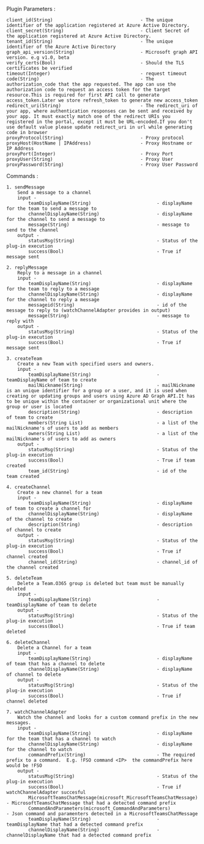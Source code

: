 Plugin Parameters :

	client_id(String)                                - The unique identifier of the application registered at Azure Active Directory.
	client_secret(String)                            - Client Secret of the application registered at Azure Active Directory.
	tenant_id(String)                                - The unique identifier of the Azure Active Directory
	graph_api_version(String)                        - Microsoft graph API version. e.g v1.0, beta
	verify_certs(Bool)                               - Should the TLS certificates be verified
	timeout(Integer)                                 - request timeout
	code(String)                                     - The authorization_code that the app requested. The app can use the authorization code to request an access token for the target resource.This is required for first API call to generate access_token.Later we store refresh_token to generate new access_token
	redirect_uri(String)                             - The redirect_uri of your app, where authentication responses can be sent and received by your app. It must exactly match one of the redirect URIs you registered in the portal, except it must be URL-encoded.If you don't use default value please update redirect_uri in url while generating code in browser
	proxyProtocol(String)                            - Proxy protocol
	proxyHost(HostName | IPAddress)                  - Proxy Hostname or IP Address
	proxyPort(Integer)                               - Proxy Port
	proxyUser(String)                                - Proxy User
	proxyPassword(String)                            - Proxy User Password

Commands :

	1. sendMessage
		Send a message to a channel
		input -
			teamDisplayName(String)                        - displayName for the team to send a message to
			channelDisplayName(String)                     - displayName for the channel to send a message to
			message(String)                                - message to send to the channel
		output -
			statusMsg(String)                              - Status of the plug-in execution
			success(Bool)                                  - True if message sent

	2. replyMessage
		Reply to a message in a channel
		input -
			teamDisplayName(String)                        - displayName for the team to reply to a message
			channelDisplayName(String)                     - displayName for the channel to reply a message
			messageid(String)                              - id of the message to reply to (watchChannelAdapter provides in output)
			message(String)                                - message to reply with
		output -
			statusMsg(String)                              - Status of the plug-in execution
			success(Bool)                                  - True if message sent

	3. createTeam
		Create a new Team with specified users and owners.
		input -
			teamDisplayName(String)                        - teamDisplayName of team to create
			mailNickname(String)                           - mailNickname is an unique identifier for a group or a user, and it is used when creating or updating groups and users using Azure AD Graph API.It has to be unique within the container or organizational unit where the group or user is located
			description(String)                            - description of team to create
			members(String List)                           - a list of the mailNickname's of users to add as members
			owners(String List)                            - a list of the mailNickname's of users to add as owners
		output -
			statusMsg(String)                              - Status of the plug-in execution
			success(Bool)                                  - True if team created
			team_id(String)                                - id of the team created

	4. createChannel
		Create a new channel for a team
		input -
			teamDisplayName(String)                        - displayName of team to create a channel for
			channelDisplayName(String)                     - displayName of the channel to create
			description(String)                            - description of channel to create
		output -
			statusMsg(String)                              - Status of the plug-in execution
			success(Bool)                                  - True if channel created
			channel_id(String)                             - channel_id of the channel created

	5. deleteTeam
		Delete a Team.O365 group is deleted but team must be manually deleted
		input -
			teamDisplayName(String)                        - teamDisplayName of team to delete
		output -
			statusMsg(String)                              - Status of the plug-in execution
			success(Bool)                                  - True if team deleted

	6. deleteChannel
		Delete a Channel for a team
		input -
			teamDisplayName(String)                        - displayName of team that has a channel to delete
			channelDisplayName(String)                     - displayName of channel to delete
		output -
			statusMsg(String)                              - Status of the plug-in execution
			success(Bool)                                  - True if channel deleted

	7. watchChannelAdapter
		Watch the channel and looks for a custom command prefix in the new messages.
		input -
			teamDisplayName(String)                        - displayName for the team that has a channel to watch
			channelDisplayName(String)                     - displayName for the channel to watch
			commandPrefix(String)                          - The required prefix to a command.  E.g. !FSO command <IP>  the commandPrefix here would be !FSO
		output -
			statusMsg(String)                              - Status of the plug-in execution
			success(Bool)                                  - True if watchChannelAdapter succesful
			MicrosoftTeamsChatMessage(microsoft_MicrosoftTeamsChatMessage)          - MicrosoftTeamsChatMessage that had a detected command prefix
			CommandAndParameters(microsoft_CommandAndParameters)                    - Json command and paramenters detected in a MicrosoftTeamsChatMessage
			teamDisplayName(String)                        - teamDisplayName that had a detected command prefix
			channelDisplayName(String)                     - channelDisplayName that had a detected command prefix
